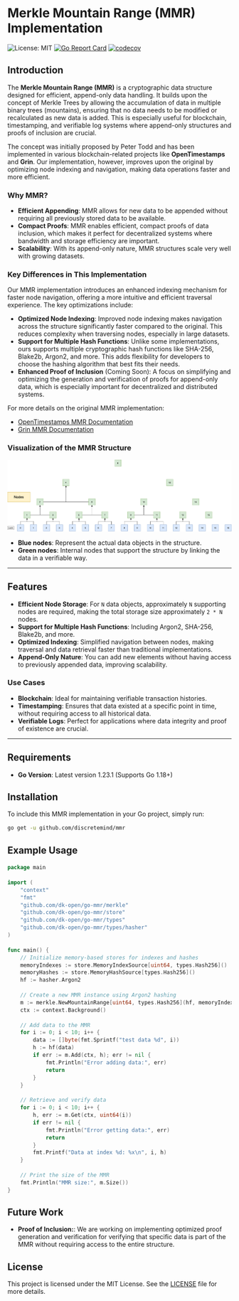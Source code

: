 # Merkle Mountain Range (MMR) Implementation

![License: MIT](https://img.shields.io/badge/License-MIT-green.svg)
[![Go Report Card](https://goreportcard.com/badge/github.com/dk-open/go-mmr)](https://goreportcard.com/report/github.com/dk-open/go-mmr)
[![codecov](https://codecov.io/gh/dk-open/go-mmr/graph/badge.svg?token=0UU4GMK24V)](https://codecov.io/gh/dk-open/go-mmr)

## Introduction

The **Merkle Mountain Range (MMR)** is a cryptographic data structure designed for efficient, append-only data handling. It builds upon the concept of Merkle Trees by allowing the accumulation of data in multiple binary trees (mountains), ensuring that no data needs to be modified or recalculated as new data is added. This is especially useful for blockchain, timestamping, and verifiable log systems where append-only structures and proofs of inclusion are crucial.

The concept was initially proposed by Peter Todd and has been implemented in various blockchain-related projects like **OpenTimestamps** and **Grin**. Our implementation, however, improves upon the original by optimizing node indexing and navigation, making data operations faster and more efficient.

### Why MMR?
- **Efficient Appending**: MMR allows for new data to be appended without requiring all previously stored data to be available.
- **Compact Proofs**: MMR enables efficient, compact proofs of data inclusion, which makes it perfect for decentralized systems where bandwidth and storage efficiency are important.
- **Scalability**: With its append-only nature, MMR structures scale very well with growing datasets.

### Key Differences in This Implementation
Our MMR implementation introduces an enhanced indexing mechanism for faster node navigation, offering a more intuitive and efficient traversal experience. The key optimizations include:
- **Optimized Node Indexing**: Improved node indexing makes navigation across the structure significantly faster compared to the original. This reduces complexity when traversing nodes, especially in large datasets.
- **Support for Multiple Hash Functions**: Unlike some implementations, ours supports multiple cryptographic hash functions like SHA-256, Blake2b, Argon2, and more. This adds flexibility for developers to choose the hashing algorithm that best fits their needs.
- **Enhanced Proof of Inclusion** (Coming Soon): A focus on simplifying and optimizing the generation and verification of proofs for append-only data, which is especially important for decentralized and distributed systems.

For more details on the original MMR implementation:
- [OpenTimestamps MMR Documentation](https://github.com/opentimestamps/opentimestamps-server/blob/master/doc/merkle-mountain-range.md)
- [Grin MMR Documentation](https://github.com/mimblewimble/grin/blob/master/doc/mmr.md)

### Visualization of the MMR Structure
![MMR Structure](./doc/mmr-1.png)

- **Blue nodes**: Represent the actual data objects in the structure.
- **Green nodes**: Internal nodes that support the structure by linking the data in a verifiable way.

---

## Features
- **Efficient Node Storage**: For `N` data objects, approximately `N` supporting nodes are required, making the total storage size approximately `2 * N` nodes.
- **Support for Multiple Hash Functions**: Including Argon2, SHA-256, Blake2b, and more.
- **Optimized Indexing**: Simplified navigation between nodes, making traversal and data retrieval faster than traditional implementations.
- **Append-Only Nature**: You can add new elements without having access to previously appended data, improving scalability.

### Use Cases
- **Blockchain**: Ideal for maintaining verifiable transaction histories.
- **Timestamping**: Ensures that data existed at a specific point in time, without requiring access to all historical data.
- **Verifiable Logs**: Perfect for applications where data integrity and proof of existence are crucial.

---

## Requirements

- **Go Version**: Latest version 1.23.1 (Supports Go 1.18+)

## Installation

To include this MMR implementation in your Go project, simply run:

```bash
go get -u github.com/discretemind/mmr
```

## Example Usage

```go
package main

import (
	"context"
	"fmt"
	"github.com/dk-open/go-mmr/merkle"
	"github.com/dk-open/go-mmr/store"
	"github.com/dk-open/go-mmr/types"
	"github.com/dk-open/go-mmr/types/hasher"
)

func main() {
	// Initialize memory-based stores for indexes and hashes
	memoryIndexes := store.MemoryIndexSource[uint64, types.Hash256]()
	memoryHashes := store.MemoryHashSource[types.Hash256]()
	hf := hasher.Argon2

	// Create a new MMR instance using Argon2 hashing
	m := merkle.NewMountainRange[uint64, types.Hash256](hf, memoryIndexes, memoryHashes)
	ctx := context.Background()

	// Add data to the MMR
	for i := 0; i < 10; i++ {
		data := []byte(fmt.Sprintf("test data %d", i))
		h := hf(data)
		if err := m.Add(ctx, h); err != nil {
			fmt.Println("Error adding data:", err)
			return
		}
	}

	// Retrieve and verify data
	for i := 0; i < 10; i++ {
		h, err := m.Get(ctx, uint64(i))
		if err != nil {
			fmt.Println("Error getting data:", err)
			return
		}
		fmt.Printf("Data at index %d: %x\n", i, h)
	}

	// Print the size of the MMR
	fmt.Println("MMR size:", m.Size())
}
```

## Future Work
- **Proof of Inclusion:**: We are working on implementing optimized proof generation and verification for verifying that specific data is part of the MMR without requiring access to the entire structure.

## License

This project is licensed under the MIT License. See the [LICENSE](LICENSE) file for more details.

